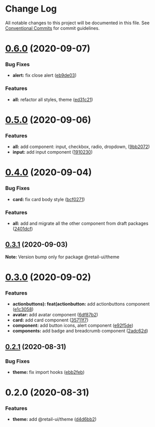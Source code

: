 # Change Log

All notable changes to this project will be documented in this file.
See [Conventional Commits](https://conventionalcommits.org) for commit guidelines.

# [0.6.0](https://github.com/sondh0127/retail-ui/compare/@retail-ui/theme@0.5.0...@retail-ui/theme@0.6.0) (2020-09-07)

### Bug Fixes

- **alert:** fix close alert ([eb9de03](https://github.com/sondh0127/retail-ui/commit/eb9de03ab187321f0861d94a31a089caf40515f9))

### Features

- **all:** refactor all styles, theme ([ed31c21](https://github.com/sondh0127/retail-ui/commit/ed31c219cd925c3f8340066f504f2527a9e911bf))

# [0.5.0](https://github.com/sondh0127/retail-ui/compare/@retail-ui/theme@0.4.0...@retail-ui/theme@0.5.0) (2020-09-06)

### Features

- **all:** add component: input, checkbox, radio, dropdown, ([9bb2072](https://github.com/sondh0127/retail-ui/commit/9bb20727be7df99d8fcbfe6dba2b8e225111eb91))
- **input:** add input component ([1910230](https://github.com/sondh0127/retail-ui/commit/191023061b0bfbe49fe51797ed1cab65b88511ee))

# [0.4.0](https://github.com/sondh0127/retail-ui/compare/@retail-ui/theme@0.3.1...@retail-ui/theme@0.4.0) (2020-09-04)

### Bug Fixes

- **card:** fix card body style ([bcf0271](https://github.com/sondh0127/retail-ui/commit/bcf027158e124e67b377bae8f2242e6da3bed22c))

### Features

- **all:** add and migrate all the other component from draft packages ([2401dcf](https://github.com/sondh0127/retail-ui/commit/2401dcffeed92aa322be2944d4cfa9b8002e6e53))

## [0.3.1](https://github.com/sondh0127/retail-ui/compare/@retail-ui/theme@0.3.0...@retail-ui/theme@0.3.1) (2020-09-03)

**Note:** Version bump only for package @retail-ui/theme

# [0.3.0](https://github.com/sondh0127/retail-ui/compare/@retail-ui/theme@0.2.1...@retail-ui/theme@0.3.0) (2020-09-02)

### Features

- **actionbuttons): feat(actionbutton:** add actionbuttons component ([e1c3058](https://github.com/sondh0127/retail-ui/commit/e1c305831a7686428e50f4abbf76164587eaff5b))
- **avatar:** add avatar component ([6df87b2](https://github.com/sondh0127/retail-ui/commit/6df87b2b61a28668c394a0b4c91f362f33f2fef8))
- **card:** add card component ([35711f7](https://github.com/sondh0127/retail-ui/commit/35711f790c17fba1dd0fab33277d52efa078cc26))
- **component:** add button icons, alert component ([e92f5de](https://github.com/sondh0127/retail-ui/commit/e92f5de07025ad510decc6dd76896934e5581a9e))
- **components:** add badge and breadcrumb component ([2adc62d](https://github.com/sondh0127/retail-ui/commit/2adc62d38280eccc5c2ec5f714a48217c622cb3b))

## [0.2.1](https://github.com/sondh0127/retail-ui/compare/@retail-ui/theme@0.2.0...@retail-ui/theme@0.2.1) (2020-08-31)

### Bug Fixes

- **theme:** fix import hooks ([ebb2feb](https://github.com/sondh0127/retail-ui/commit/ebb2febab88b0d329b1bdc7df9bb658cfa7b2732))

# 0.2.0 (2020-08-31)

### Features

- **theme:** add @retail-ui/theme ([d4d6bb2](https://github.com/sondh0127/retail-ui/commit/d4d6bb276fc7cc437c97f279fe54df1096098960))
